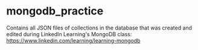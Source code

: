 # mongodb_practice
Contains all JSON files of collections in the database that was created and edited during
LinkedIn Learning's MongoDB class: https://www.linkedin.com/learning/learning-mongodb
